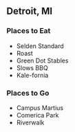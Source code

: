 ## Detroit, MI

### Places to Eat
- Selden Standard
- Roast
- Green Dot Stables
- Slows BBQ
- Kale-fornia

### Places to Go
- Campus Martius
- Comerica Park
- Riverwalk
